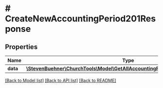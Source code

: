 # # CreateNewAccountingPeriod201Response

## Properties

Name | Type | Description | Notes
------------ | ------------- | ------------- | -------------
**data** | [**\StevenBuehner\ChurchTools\Model\GetAllAccountingPeriods200ResponseDataInner**](GetAllAccountingPeriods200ResponseDataInner.md) |  | [optional]

[[Back to Model list]](../../README.md#models) [[Back to API list]](../../README.md#endpoints) [[Back to README]](../../README.md)
